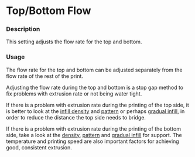 Top/Bottom Flow
====
### **Description**
This setting adjusts the flow rate for the top and bottom. 

### **Usage**
The flow rate for the top and bottom can be adjusted separately from the flow rate of the rest of the print.

Adjusting the flow rate during the top and bottom is a stop gap method to fix problems with extrusion rate or not being water tight.

If there is a problem with extrusion rate during the printing of the top side, it is better to look at the [infill density](../infill/infill_sparse_density.md) and [pattern](../infill/infill_pattern.md) or perhaps [gradual infill](../infill/gradual_infill_steps.md), in order to reduce the distance the top side needs to bridge. 

If there is a problem with extrusion rate during the printing of the bottom side, take a look at the [density](../support/support_infill_rate.md), [pattern](../support/support_pattern.md) and [gradual infill](../support/gradual_support_infill_steps.md) for support. The temperature and printing speed are also important factors for achieving good, consistent extrusion.

